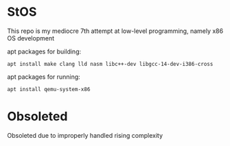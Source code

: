 # StOS

This repo is my mediocre 7th attempt at low-level programming, namely x86 OS development

apt packages for building:

    apt install make clang lld nasm libc++-dev libgcc-14-dev-i386-cross

apt packages for running:

    apt install qemu-system-x86
    
# Obsoleted

Obsoleted due to improperly handled rising complexity
